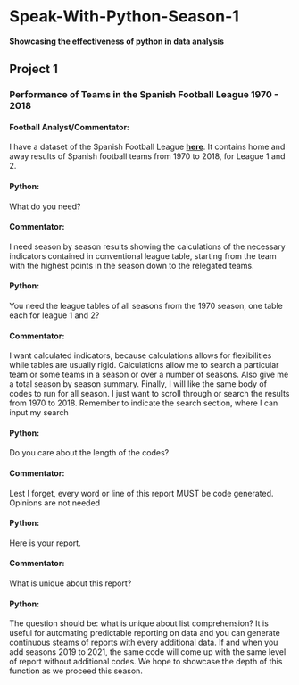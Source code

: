 # Speak-With-Python-Season-1
**Showcasing the effectiveness of python in data analysis**
## Project 1
### Performance of Teams in the Spanish Football League 1970 - 2018
#### Football Analyst/Commentator: 
I have a dataset of the Spanish Football League **[here](https://www.kaggle.com/ricardomoya/football-matches-of-spanish-league)**. It contains home and away results of Spanish football teams from 1970 to 2018, for League 1 and 2.
#### Python: 
What do you need?
#### Commentator: 
I need season by season results showing the calculations of the necessary indicators contained in conventional league table, starting from the team with the highest points in the season down to the relegated teams.
#### Python: 
You need the league tables of all seasons from the 1970 season, one table each for league 1 and 2?
#### Commentator:
I want calculated indicators, because calculations allows for flexibilities while tables are usually rigid. Calculations allow me to search a particular team or some teams in a season or over a number of seasons. Also give me a total season by season summary. Finally, I will like the same body of codes to run for all season. I just want to scroll through or search the results from 1970 to 2018. Remember to indicate the search section, where I can input my search
#### Python: 
Do you care about the length of the codes?
#### Commentator: 
Lest I forget, every word or line of this report MUST be code generated. Opinions are not needed
#### Python:
Here is your report.
#### Commentator:
What is unique about this report?
#### Python:
The question should be: what is unique about list comprehension?  It is useful for automating predictable reporting on data and you can generate continuous steams of reports with every additional data. If and when you add seasons 2019 to 2021, the same code will come up with the same level of report without additional codes. We hope to showcase the depth of this function as we proceed this season. 

